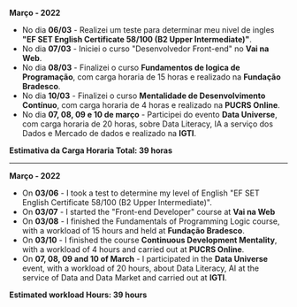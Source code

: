 **Março - 2022**

- No dia **06/03** - Realizei um teste para determinar meu nivel de ingles **"EF SET English Certificate 58/100 (B2 Upper Intermediate)"**.
- No dia **07/03** - Iniciei o curso "Desenvolvedor Front-end" no **Vai na Web**.
- No dia **08/03** - Finalizei o curso **Fundamentos de logica de Programação**, com carga horaria de 15 horas e realizado na **Fundação Bradesco**.
- No dia **10/03** - Finalizei o curso **Mentalidade de Desenvolvimento Contínuo**, com carga horaria de 4 horas e realizado na **PUCRS Online**.
- No dia **07, 08, 09 e 10 de março** - Participei do evento **Data Universe**, com carga horaria de 20 horas, sobre 
Data Literacy, IA a serviço dos Dados e Mercado de dados e realizado na **IGTI**.

**Estimativa da Carga Horaria Total: 39 horas**

-----------------
**Março - 2022**

- On **03/06** - I took a test to determine my level of English "EF SET English Certificate 58/100 (B2 Upper Intermediate)".
- On **03/07** - I started the "Front-end Developer" course at **Vai na Web**
- On **03/08** - I finished the Fundamentals of Programming Logic course, with a workload of 15 hours and held at **Fundação Bradesco**.
- On **03/10** - I finished the course **Continuous Development Mentality**, with a workload of 4 hours and carried out at **PUCRS Online**.
- On **07, 08, 09 and 10 of March** - I participated in the **Data Universe** event, with a workload of 20 hours, about
Data Literacy, AI at the service of Data and Data Market and carried out at **IGTI**.

**Estimated workload Hours: 39 hours**